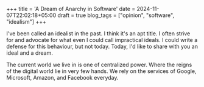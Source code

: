 +++
title = 'A Dream of Anarchy in Software'
date = 2024-11-07T22:02:18+05:00
draft = true
blog_tags = ["opinion", "software", "idealism"]
+++

I've been called an idealist in the past. I think it's an apt title. I often 
strive for and advocate for what even I could call impractical ideals. I could
write a defense for this behaviour, but not today. Today, I'd like to share 
with you an ideal and a dream.

The current world we live in is one of centralized power. Where the reigns
of the digital world lie in very few hands. We rely on the services of Google,
Microsoft, Amazon, and Facebook everyday.
